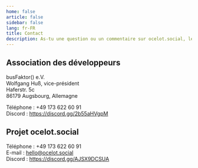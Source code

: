 ```yaml
---
home: false
article: false
sidebar: false
lang: fr-FR
title: Contact
description: As-tu une question ou un commentaire sur ocelot.social, le logiciel libre et open source pour les réseaux sociaux ? Contactes-nous pour obtenir de l'aide !
---
```


## Association des développeurs

busFaktor() e.V.  
Wolfgang Huß, vice-président  
Haferstr. 5c  
86179 Augsbourg, Allemagne

Téléphone : +49 173 622 60 91  
Discord : <https://discord.gg/2b55aHVgpM>

## Projet ocelot.social

Téléphone : +49 173 622 60 91  
E-mail : <hello@ocelot.social>  
Discord : <https://discord.gg/AJSX9DCSUA>
